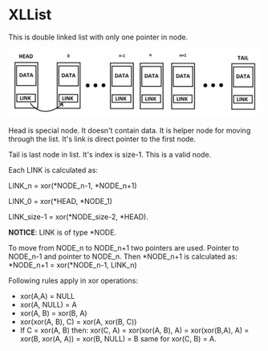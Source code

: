 # XLList
This is double linked list with only one pointer in node.

<img title="list sturcture schema" alt="" src="./imgs/schema.PNG">

Head is special node. It doesn't contain data. It is helper node
for moving through the list. It's link is direct pointer to the first node.

  

Tail is last node in list. It's index is size-1. This is a valid node.

Each LINK is calculated as:

LINK_n = xor(*NODE_n-1, *NODE_n+1)

LINK_0 = xor(*HEAD, *NODE_1)

LINK_size-1 = xor(*NODE_size-2, *HEAD).

**NOTICE**: LINK is of type *NODE.

  

To move from NODE_n to NODE_n+1 two pointers are used. Pointer to
NODE_n-1 and pointer to NODE_n. Then *NODE_n+1 is calculated as:
*NODE_n+1 = xor(*NODE_n-1, LINK_n)

  

Following rules apply in xor operations:
 - xor(A,A) = NULL
 - xor(A, NULL) = A
 - xor(A, B) = xor(B, A)
 - xor(xor(A, B), C) = xor(A, xor(B, C))
 - If C = xor(A, B) then: 	xor(C, A) = xor(xor(A, B), A) = xor(xor(B,A), A) = xor(B, xor(A, A)) = xor(B, NULL) = B same for xor(C, B) = A.
